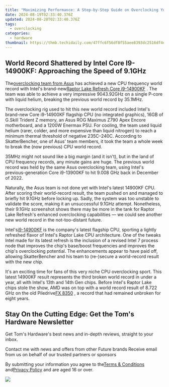 ```yaml
---
title: "Maximizing Performance: A Step-by-Step Guide on Overclocking Your Raspberry Pi 4 Running Windows 11"
date: 2024-08-19T02:33:40.376Z
updated: 2024-08-20T02:33:40.376Z
tags:
  - overclocking
categories:
  - hardware
thumbnail: https://thmb.techidaily.com/47ffc6f56df8f55aee8393dc2516df4e9eefe4f14b61216a4ad108eecf8f871a.png
---
```


## World Record Shattered by Intel Core I9-14900KF: Approaching the Speed of 9.1GHz

The[overclocking team from Asus](https://www.youtube.com/watch?v=fb7pl7PZOYo) has achieved a new CPU frequency world record with Intel's brand-new[Raptor Lake Refresh Core i9-14900KF](https://tools.techidaily.com) . The team was able to achieve a very impressive 9043.92GHz on a single P-core with liquid helium, breaking the previous world record by 35.1MHz.  
  
 The overclocking rig used to hit this new world record included Intel's brand-new Core i9-14900KF flagship CPU (no integrated graphics), 16GB of G.Skill Trident Z memory, an Asus ROG Maximus Z790 Apex Encore motherboard, and a 1200W Enermax PSU. For cooling, the team used liquid helium (rarer, colder, and more expensive than liquid nitrogen) to reach a minimum thermal threshold of negative 235C–240C. According to SkatterBencher, one of Asus' team members, it took the team a whole week to break the (now previous) CPU world record.  
  
 35MHz might not sound like a big margin (and it isn't), but in the land of CPU frequency records, any minute gains are huge. The previous world record was held by the same Asus overclocking team, using Intel's previous-generation Core i9-13900KF to hit 9.008 GHz back in December of 2022.

 Naturally, the Asus team is not done yet with Intel's latest 14900KF CPU. After scoring their world-record result, the team pushed on and managed to briefly hit 9.1GHz before locking up. Sadly, the system was too unstable to validate the score, making it an unsuccessful 9.1GHz attempt. Nonetheless, their 9.1GHz screenshot shows there may be more in the tank for Raptor Lake Refresh's enhanced overclocking capabilities — we could see another new world record in the not-too-distant future.  
  
 Intel's[i9-14900KF](https://tools.techidaily.com) is the company's latest flagship CPU, sporting a lightly refreshed flavor of Intel's Raptor Lake CPU architecture. One of the tweaks Intel made for its latest refresh is the inclusion of a revised Intel 7 process node that improves the chip's base/boost frequencies and improves the chip's overclocking potential. The enhancements appear to have paid off, allowing SkatterBencher and his team to (re-)secure a world-record result with the new chip.  
  
 It's an exciting time for fans of this very niche CPU overclocking sport. This latest 14900KF result represents the third broken world record in under a year, all with Intel's 13th and 14th Gen chips. Before Intel's Raptor Lake chips stole the show, AMD was on top with a world record result of 8.722 GHz on the old Piledrive[FX 8350](https://tools.techidaily.com) , a record that had remained unbroken for eight years.

## Stay On the Cutting Edge: Get the Tom's Hardware Newsletter

 Get Tom's Hardware's best news and in-depth reviews, straight to your inbox.

 Contact me with news and offers from other Future brands  Receive email from us on behalf of our trusted partners or sponsors

 By submitting your information you agree to the[Terms & Conditions](https://futureplc.com/terms-conditions/) and[Privacy Policy](https://futureplc.com/privacy-policy/) and are aged 16 or over.

<ins class="adsbygoogle"
     style="display:block"
     data-ad-format="autorelaxed"
     data-ad-client="ca-pub-7571918770474297"
     data-ad-slot="1223367746"></ins>



<ins class="adsbygoogle"
     style="display:block"
     data-ad-client="ca-pub-7571918770474297"
     data-ad-slot="8358498916"
     data-ad-format="auto"
     data-full-width-responsive="true"></ins>



<!-- affiliate ads begin -->
<a href="https://store.massmailsoftware.com/order/checkout.php?PRODS=1300375&QTY=1&AFFILIATE=108875&CART=1"><img src="https://secure.avangate.com/images/merchant/dc87c13749315c7217cdc4ac692e704c/banera_for_partners-15_%281%29.jpg" border="0"></a>
<!-- affiliate ads end -->